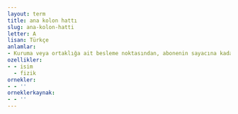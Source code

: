 ```yaml
---
layout: term
title: ana kolon hattı
slug: ana-kolon-hatti
letter: A
lisan: Türkçe
anlamlar:
- Kuruma veya ortaklığa ait besleme noktasından, abonenin sayacına kadar olan besleme hattı
ozellikler:
- - isim
  - fizik
ornekler:
- - ''
orneklerkaynak:
- - ''
---
```

